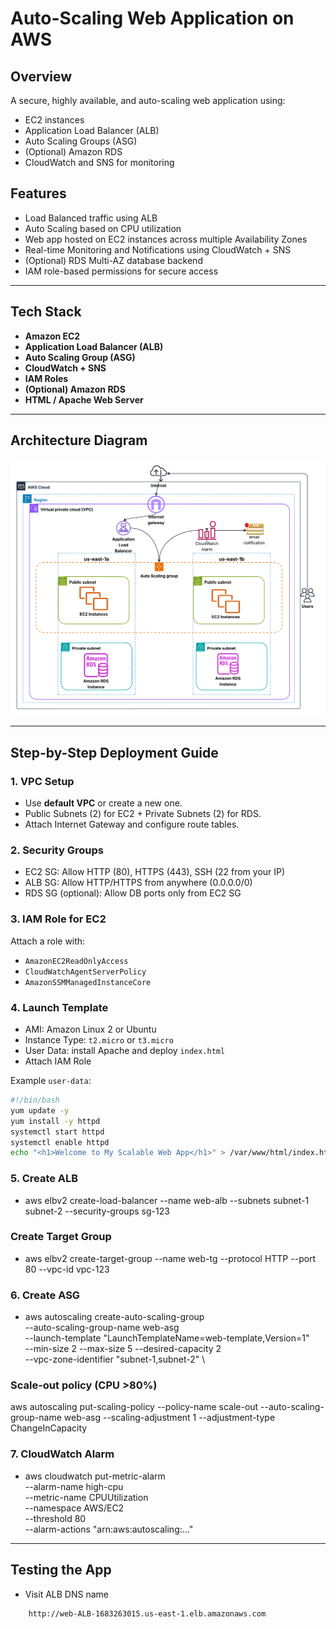 # Auto-Scaling Web Application on AWS

## Overview
A secure, highly available, and auto-scaling web application using:
- EC2 instances
- Application Load Balancer (ALB)
- Auto Scaling Groups (ASG)
- (Optional) Amazon RDS
- CloudWatch and SNS for monitoring

## Features

- Load Balanced traffic using ALB
- Auto Scaling based on CPU utilization
- Web app hosted on EC2 instances across multiple Availability Zones
- Real-time Monitoring and Notifications using CloudWatch + SNS
- (Optional) RDS Multi-AZ database backend
- IAM role-based permissions for secure access

---

## Tech Stack

- **Amazon EC2**
- **Application Load Balancer (ALB)**
- **Auto Scaling Group (ASG)**
- **CloudWatch + SNS**
- **IAM Roles**
- **(Optional) Amazon RDS**
- **HTML / Apache Web Server**

---

## Architecture Diagram

![Architecture](docs/Diagram.png)

---

##  Step-by-Step Deployment Guide

### 1. **VPC Setup**
- Use **default VPC** or create a new one.
- Public Subnets (2) for EC2 + Private Subnets (2) for RDS.
- Attach Internet Gateway and configure route tables.

### 2. **Security Groups**
- EC2 SG: Allow HTTP (80), HTTPS (443), SSH (22 from your IP)
- ALB SG: Allow HTTP/HTTPS from anywhere (0.0.0.0/0)
- RDS SG (optional): Allow DB ports only from EC2 SG

### 3. **IAM Role for EC2**
Attach a role with:
- `AmazonEC2ReadOnlyAccess`
- `CloudWatchAgentServerPolicy`
- `AmazonSSMManagedInstanceCore`

### 4. **Launch Template**
- AMI: Amazon Linux 2 or Ubuntu
- Instance Type: `t2.micro` or `t3.micro`
- User Data: install Apache and deploy `index.html`
- Attach IAM Role

Example `user-data`:
```bash
#!/bin/bash
yum update -y
yum install -y httpd
systemctl start httpd
systemctl enable httpd
echo "<h1>Welcome to My Scalable Web App</h1>" > /var/www/html/index.html
```

### 5. Create ALB
- aws elbv2 create-load-balancer --name web-alb --subnets subnet-1 subnet-2 --security-groups sg-123

### Create Target Group
- aws elbv2 create-target-group --name web-tg --protocol HTTP --port 80 --vpc-id vpc-123

### 6. Create ASG
- aws autoscaling create-auto-scaling-group \
	--auto-scaling-group-name web-asg \
 	--launch-template "LaunchTemplateName=web-template,Version=1" \
 	--min-size 2 --max-size 5 --desired-capacity 2 \
 	--vpc-zone-identifier "subnet-1,subnet-2" \

### Scale-out policy (CPU >80%)
aws autoscaling put-scaling-policy --policy-name scale-out --auto-scaling-group-name web-asg --scaling-adjustment 1 --adjustment-type ChangeInCapacity

### 7. CloudWatch Alarm
- aws cloudwatch put-metric-alarm \
 	--alarm-name high-cpu \
  	--metric-name CPUUtilization \
  	--namespace AWS/EC2 \
 	--threshold 80 \
  	--alarm-actions "arn:aws:autoscaling:..."

---

## Testing the App
- Visit ALB DNS name
```bash
	http://web-ALB-1683263015.us-east-1.elb.amazonaws.com
```

